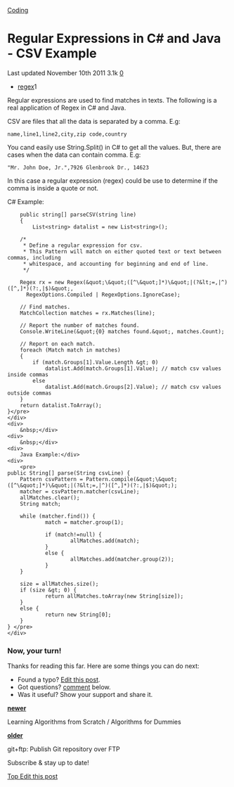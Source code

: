 <a href="/categories/coding/" class="category-link">Coding</a>

# Regular Expressions in C\# and Java - CSV Example

<span title="Last time this post was updated"> Last updated November 10th 2011 </span> <span class="m-x-2" title="Pageviews"> 3.1k </span> <span class="m-x-2" title="Click to go to the comments section"> [ <span class="disqus-comment-count" data-disqus-url="https://master--bgoonz-blog.netlify.app/regular-expressions-in-c-and-java-csv-example/">0</span>](#disqus_thread) </span>

- <a href="/tags/regex/" class="tag-list-link">regex</a><span class="tag-list-count">1</span>

Regular expressions are used to find matches in texts. The following is a real application of Regex in C\# and Java.

<span id="more"></span>

CSV are files that all the data is separated by a comma. E.g:

    name,line1,line2,city,zip code,country

You cand easily use String.Split() in C\# to get all the values. But, there are cases when the data can contain comma. E.g:

    "Mr. John Doe, Jr.",7926 Glenbrook Dr., 14623

In this case a regular expression (regex) could be use to determine if the comma is inside a quote or not.



C\# Example:



        public string[] parseCSV(string line)
        {
            List<string> datalist = new List<string>();

        /*
         * Define a regular expression for csv.
         * This Pattern will match on either quoted text or text between commas, including
         * whitespace, and accounting for beginning and end of line.
         */

        Regex rx = new Regex(&quot;\&quot;([^\&quot;]*)\&quot;|(?&lt;=,|^)([^,]*)(?:,|$)&quot;,
          RegexOptions.Compiled | RegexOptions.IgnoreCase);

        // Find matches.
        MatchCollection matches = rx.Matches(line);

        // Report the number of matches found.
        Console.WriteLine(&quot;{0} matches found.&quot;, matches.Count);

        // Report on each match.
        foreach (Match match in matches)
        {
            if (match.Groups[1].Value.Length &gt; 0)
                datalist.Add(match.Groups[1].Value); // match csv values inside commas
            else
                datalist.Add(match.Groups[2].Value); // match csv values outside commas
        }
        return datalist.ToArray();
    }</pre>
    </div>
    <div>
        &nbsp;</div>
    <div>
        &nbsp;</div>
    <div>
        Java Example:</div>
    <div>
        <pre>
    public String[] parse(String csvLine) {
        Pattern csvPattern = Pattern.compile(&quot;\&quot;([^\&quot;]*)\&quot;|(?&lt;=,|^)([^,]*)(?:,|$)&quot;);
        matcher = csvPattern.matcher(csvLine);
        allMatches.clear();
        String match;

        while (matcher.find()) {
                match = matcher.group(1);

                if (match!=null) {
                        allMatches.add(match);
                }
                else {
                        allMatches.add(matcher.group(2));
                }
        }

        size = allMatches.size();
        if (size &gt; 0) {
                return allMatches.toArray(new String[size]);
        }
        else {
                return new String[0];
        }
    } </pre>
    </div>



### Now, your turn!

Thanks for reading this far. Here are some things you can do next:

- Found a typo? [Edit this post](https://github.com/amejiarosario/amejiarosario.github.io/edit/source/source/_posts/2011-11-10-regular-expressions-in-c-and-java-csv-example.md).
- Got questions? [comment](#comments-section) below.
- Was it useful? Show your support and share it.

<a href="/learning-algorithms-from-scratch-algorithms-for-dummies/" class="article-nav-newer"><strong><em></em> newer</strong></a>

Learning Algorithms from Scratch / Algorithms for Dummies

<a href="/gitftp-publish-git-repository-over-ftp/" class="article-nav-older"><strong>older <em></em></strong></a>

git+ftp: Publish Git repository over FTP

Subscribe & stay up to date!



[<span id="back-to-top" title="Go back to the top of this page"> Top </span>](#) <a href="#" class="p-x-3" title="Improve this post"><em></em> Edit this post</a>
